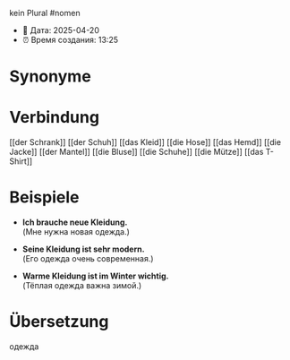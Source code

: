 kein Plural
#nomen
- 📍 Дата: 2025-04-20
- ⏰ Время создания: 13:25
# Synonyme

# Verbindung 
[[der Schrank]]
[[der Schuh]]
[[das Kleid]]
[[die Hose]]
[[das Hemd]]
[[die Jacke]]
[[der Mantel]]
[[die Bluse]]
[[die Schuhe]]
[[die Mütze]]
[[das T-Shirt]]
# Beispiele
- **Ich brauche neue Kleidung.**  
    (Мне нужна новая одежда.)
    
- **Seine Kleidung ist sehr modern.**  
    (Его одежда очень современная.)
    
- **Warme Kleidung ist im Winter wichtig.**  
    (Тёплая одежда важна зимой.)
# Übersetzung
одежда